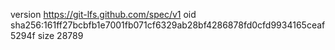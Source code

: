version https://git-lfs.github.com/spec/v1
oid sha256:161ff27bcbfb1e7001fb071cf6329ab28bf4286878fd0cfd9934165ceaf5294f
size 28789
